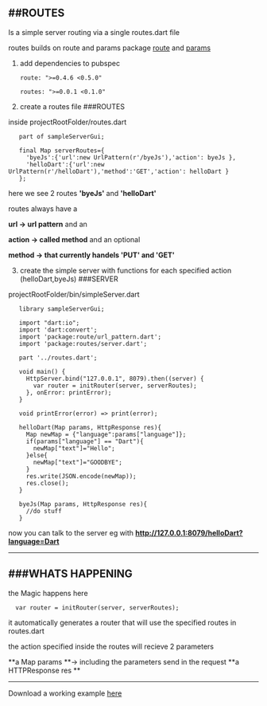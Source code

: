 ##ROUTES
-------

Is a simple server routing via a single routes.dart file

routes builds on route and params package 
[route](https://pub.dartlang.org/packages/route)
and
[params](https://pub.dartlang.org/packages/params)

1. add dependencies to pubspec

       route: ">=0.4.6 <0.5.0"
       
       routes: ">=0.0.1 <0.1.0"

2. create a routes file
###ROUTES

 inside projectRootFolder/routes.dart
 
       part of sampleServerGui;
      
       final Map serverRoutes={
         'byeJs':{'url':new UrlPattern(r'/byeJs'),'action': byeJs },
         'helloDart':{'url':new UrlPattern(r'/helloDart'),'method':'GET','action': helloDart }
       };
  
  here we see 2 routes **'byeJs'** and **'helloDart'**
  
  routes always have a 
  
  **url -> url pattern** and an 
  
  **action -> called method** and an optional
  
  **method -> that currently handels 'PUT' and 'GET'**

3. create the simple server with functions for each specified action (helloDart,byeJs)
###SERVER

  projectRootFolder/bin/simpleServer.dart

       library sampleServerGui;
       
       import "dart:io";
       import 'dart:convert';
       import 'package:route/url_pattern.dart';
       import 'package:routes/server.dart';
      
       part '../routes.dart';
      
       void main() {
         HttpServer.bind("127.0.0.1", 8079).then((server) {
           var router = initRouter(server, serverRoutes);
         }, onError: printError);
       }
      
       void printError(error) => print(error);
      
       helloDart(Map params, HttpResponse res){
         Map newMap = {"language":params["language"]};
         if(params["language"] == "Dart"){
           newMap["text"]="Hello";
         }else{
           newMap["text"]="GOODBYE";
         }
         res.write(JSON.encode(newMap));
         res.close();
       }

       byeJs(Map params, HttpResponse res){
         //do stuff
       }


now you can talk to the server eg with 
**http://127.0.0.1:8079/helloDart?language=Dart**

------------------
###WHATS HAPPENING
------------------
the Magic happens here
      
      var router = initRouter(server, serverRoutes);
      
it automatically generates a router that will use the specified routes in routes.dart

the action specified inside the routes will recieve 2 parameters 

**a Map params **-> including the parameters send in the request
**a HTTPResponse res **

------

Download a working example [here](https://github.com/HannesRammer/dart-server-client-sample-code)
